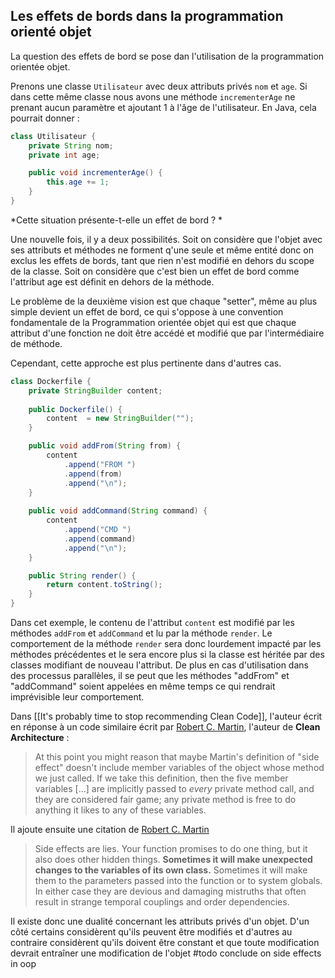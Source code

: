 ## Les effets de bords dans la programmation orienté objet
La question des effets de bord se pose dan l'utilisation de la programmation orientée objet. 

Prenons une classe `Utilisateur` avec deux attributs privés `nom` et `age`. Si dans cette même classe nous avons une méthode `incrementerAge` ne prenant aucun paramètre et ajoutant 1 à l'âge de l'utilisateur. En Java, cela pourrait donner :
```java
class Utilisateur {
	private String nom;
	private int age;

	public void incrementerAge() {
		this.age += 1;
	}
}
```

*Cette situation présente-t-elle un effet de bord ? *

Une nouvelle fois, il y a deux possibilités. Soit on considère que l'objet avec ses attributs et méthodes ne forment q'une seule et même entité donc on exclus les effets de bords, tant que rien n'est modifié en dehors du scope de la classe. Soit on considère que c'est bien un effet de bord comme l'attribut age est définit en dehors de la méthode. 

Le problème de la deuxième vision est que chaque "setter", même au plus simple devient un effet de bord, ce qui s'oppose à une convention fondamentale de la Programmation orientée objet qui est que chaque attribut d'une fonction ne doit être accédé et modifié que par l'intermédiaire de méthode. 

Cependant, cette approche est plus pertinente dans d'autres cas.

```java
class Dockerfile {
	private StringBuilder content;
	
	public Dockerfile() {
		content  = new StringBuilder("");
	}

	public void addFrom(String from) {
		content
			.append("FROM ")
			.append(from)
			.append("\n");		
	}
	
	public void addCommand(String command) {
		content
			.append("CMD ")
			.append(command)
			.append("\n");		
	}

	public String render() {
		return content.toString();
	}
}
```

Dans cet exemple, le contenu de l'attribut `content` est modifié par les méthodes `addFrom` et `addCommand` et lu par la méthode `render`.  Le comportement de la méthode `render` sera donc lourdement impacté par les méthodes précédentes et le sera encore plus si la classe est héritée par des classes modifiant de nouveau l'attribut. De plus en cas d'utilisation dans des processus parallèles, il se peut que les méthodes "addFrom" et "addCommand" soient appelées en même temps ce qui rendrait imprévisible leur comportement.


Dans [[It's probably time to stop recommending Clean Code]], l'auteur écrit en réponse à un code similaire écrit par <ins>Robert C. Martin</ins>, l'auteur de **Clean Architecture** :

> At this point you might reason that maybe Martin's definition of "side effect" doesn't include member variables of the object whose method we just called. If we take this definition, then the five member variables [...] are implicitly passed to _every_ private method call, and they are considered fair game; any private method is free to do anything it likes to any of these variables.

Il ajoute ensuite une citation de <ins>Robert C. Martin</ins> 

> Side effects are lies. Your function promises to do one thing, but it also does other hidden things. **Sometimes it will make unexpected changes to the variables of its own class.** Sometimes it will make them to the parameters passed into the function or to system globals. In either case they are devious and damaging mistruths that often result in strange temporal couplings and order dependencies.

Il existe donc une dualité concernant les attributs privés d'un objet. D'un côté certains considèrent qu'ils peuvent être modifiés et d'autres au contraire considèrent qu'ils doivent être constant et que toute modification devrait entraîner une modification de l'objet
#todo conclude on side effects in oop